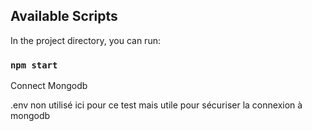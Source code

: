 ## Available Scripts

In the project directory, you can run:

### `npm start`

Connect Mongodb 

.env non utilisé ici pour ce test mais utile pour sécuriser la connexion à mongodb 

